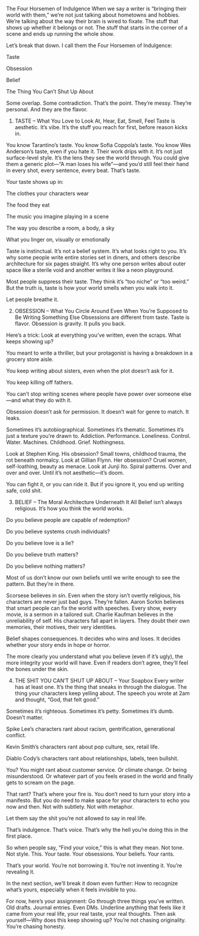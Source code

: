 The Four Horsemen of Indulgence
When we say a writer is “bringing their world with them,” we’re not just talking about hometowns and hobbies. We’re talking about the way their brain is wired to fixate. The stuff that shows up whether it belongs or not. The stuff that starts in the corner of a scene and ends up running the whole show.

Let’s break that down. I call them the Four Horsemen of Indulgence:

Taste

Obsession

Belief

The Thing You Can’t Shut Up About

Some overlap. Some contradiction. That’s the point. They’re messy. They’re personal. And they are the flavor.

1. TASTE – What You Love to Look At, Hear, Eat, Smell, Feel
Taste is aesthetic. It’s vibe. It’s the stuff you reach for first, before reason kicks in.

You know Tarantino’s taste. You know Sofia Coppola’s taste. You know Wes Anderson’s taste, even if you hate it. Their work drips with it. It’s not just surface-level style. It’s the lens they see the world through. You could give them a generic plot—“A man loses his wife”—and you’d still feel their hand in every shot, every sentence, every beat. That’s taste.

Your taste shows up in:

The clothes your characters wear

The food they eat

The music you imagine playing in a scene

The way you describe a room, a body, a sky

What you linger on, visually or emotionally

Taste is instinctual. It’s not a belief system. It’s what looks right to you. It’s why some people write entire stories set in diners, and others describe architecture for six pages straight. It’s why one person writes about outer space like a sterile void and another writes it like a neon playground.

Most people suppress their taste. They think it’s “too niche” or “too weird.” But the truth is, taste is how your world smells when you walk into it.

Let people breathe it.

2. OBSESSION – What You Circle Around Even When You’re Supposed to Be Writing Something Else
Obsessions are different from taste. Taste is flavor. Obsession is gravity. It pulls you back.

Here’s a trick: Look at everything you’ve written, even the scraps. What keeps showing up?

You meant to write a thriller, but your protagonist is having a breakdown in a grocery store aisle.

You keep writing about sisters, even when the plot doesn’t ask for it.

You keep killing off fathers.

You can’t stop writing scenes where people have power over someone else—and what they do with it.

Obsession doesn’t ask for permission. It doesn’t wait for genre to match. It leaks.

Sometimes it’s autobiographical. Sometimes it’s thematic. Sometimes it’s just a texture you’re drawn to. Addiction. Performance. Loneliness. Control. Water. Machines. Childhood. Grief. Nothingness.

Look at Stephen King. His obsession? Small towns, childhood trauma, the rot beneath normalcy.
Look at Gillian Flynn. Her obsession? Cruel women, self-loathing, beauty as menace.
Look at Junji Ito. Spiral patterns. Over and over and over. Until it’s not aesthetic—it’s doom.

You can fight it, or you can ride it. But if you ignore it, you end up writing safe, cold shit.

3. BELIEF – The Moral Architecture Underneath It All
Belief isn’t always religious. It’s how you think the world works.

Do you believe people are capable of redemption?

Do you believe systems crush individuals?

Do you believe love is a lie?

Do you believe truth matters?

Do you believe nothing matters?

Most of us don’t know our own beliefs until we write enough to see the pattern. But they’re in there.

Scorsese believes in sin. Even when the story isn’t overtly religious, his characters are never just bad guys. They’re fallen.
Aaron Sorkin believes that smart people can fix the world with speeches. Every show, every movie, is a sermon in a tailored suit.
Charlie Kaufman believes in the unreliability of self. His characters fall apart in layers. They doubt their own memories, their motives, their very identities.

Belief shapes consequences. It decides who wins and loses. It decides whether your story ends in hope or horror.

The more clearly you understand what you believe (even if it’s ugly), the more integrity your world will have. Even if readers don’t agree, they’ll feel the bones under the skin.

4. THE SHIT YOU CAN’T SHUT UP ABOUT – Your Soapbox
Every writer has at least one. It’s the thing that sneaks in through the dialogue. The thing your characters keep yelling about. The speech you wrote at 2am and thought, “God, that felt good.”

Sometimes it’s righteous. Sometimes it’s petty. Sometimes it’s dumb. Doesn’t matter.

Spike Lee’s characters rant about racism, gentrification, generational conflict.

Kevin Smith’s characters rant about pop culture, sex, retail life.

Diablo Cody’s characters rant about relationships, labels, teen bullshit.

You? You might rant about customer service. Or climate change. Or being misunderstood. Or whatever part of you feels erased in the world and finally gets to scream on the page.

That rant? That’s where your fire is. You don’t need to turn your story into a manifesto. But you do need to make space for your characters to echo you now and then. Not with subtlety. Not with metaphor.

Let them say the shit you’re not allowed to say in real life.

That’s indulgence. That’s voice. That’s why the hell you’re doing this in the first place.

So when people say, “Find your voice,” this is what they mean. Not tone. Not style. This.
Your taste. Your obsessions. Your beliefs. Your rants.

That’s your world.
You’re not borrowing it. You’re not inventing it.
You’re revealing it.

In the next section, we’ll break it down even further: How to recognize what’s yours, especially when it feels invisible to you.

For now, here’s your assignment:
Go through three things you’ve written. Old drafts. Journal entries. Even DMs.
Underline anything that feels like it came from your real life, your real taste, your real thoughts.
Then ask yourself—Why does this keep showing up?
You’re not chasing originality. You’re chasing honesty. 
